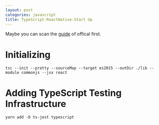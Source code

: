 ```yaml
---
layout: post
categories: javascript
title: TypeScript-ReactNative-Start Up
---
```


Maybe you can scan the [guide][doc] of offical first.

# Initializing
```shell
tsc --init --pretty --sourceMap --target es2015 --outDir ./lib --module commonjs --jsx react
```
# Adding TypeScript Testing Infrastructure
```shell
yarn add -D ts-jest typescript
```


[doc]:https://github.com/Microsoft/TypeScript-React-Native-Starter#typescript-react-native-starter

